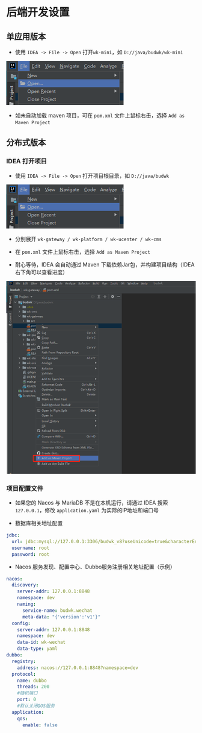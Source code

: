 # 后端开发设置

## 单应用版本

* 使用 `IDEA -> File -> Open` 打开`wk-mini`，如 `D://java/budwk/wk-mini`

![idea01](../../images/quickstart/idea01.png)

* 如未自动加载 maven 项目，可在 `pom.xml` 文件上鼠标右击，选择 `Add as Maven Project`

## 分布式版本

### IDEA 打开项目

* 使用 `IDEA -> File -> Open` 打开项目根目录，如 `D://java/budwk`

![idea01](../../images/quickstart/idea01.png)

* 分别展开 `wk-gateway / wk-platform / wk-ucenter / wk-cms` 
  
* 在 `pom.xml` 文件上鼠标右击，选择 `Add as Maven Project` 

* 耐心等待，IDEA 会自动通过 Maven 下载依赖Jar包，并构建项目结构（IDEA 右下角可以查看进度）

![idea02](../../images/quickstart/idea02.png)

### 项目配置文件

* 如果您的 Nacos 与 MariaDB 不是在本机运行，请通过 IDEA 搜索 `127.0.0.1`，修改 `application.yaml` 为实际的IP地址和端口号

* 数据库相关地址配置

```yaml
jdbc:
  url: jdbc:mysql://127.0.0.1:3306/budwk_v8?useUnicode=true&characterEncoding=utf8&useSSL=false
  username: root
  password: root
```
* Nacos 服务发现、配置中心、Dubbo服务注册相关地址配置（示例）


```yaml
nacos:
  discovery:
    server-addr: 127.0.0.1:8848
    namespace: dev
    naming:
      service-name: budwk.wechat
      meta-data: "{'version':'v1'}"
  config:
    server-addr: 127.0.0.1:8848
    namespace: dev
    data-id: wk-wechat
    data-type: yaml
dubbo:
  registry:
    address: nacos://127.0.0.1:8848?namespace=dev
  protocol:
    name: dubbo
    threads: 200
    #随机端口
    port: 0
    #默认关闭QOS服务
  application:
    qos:
      enable: false
```
